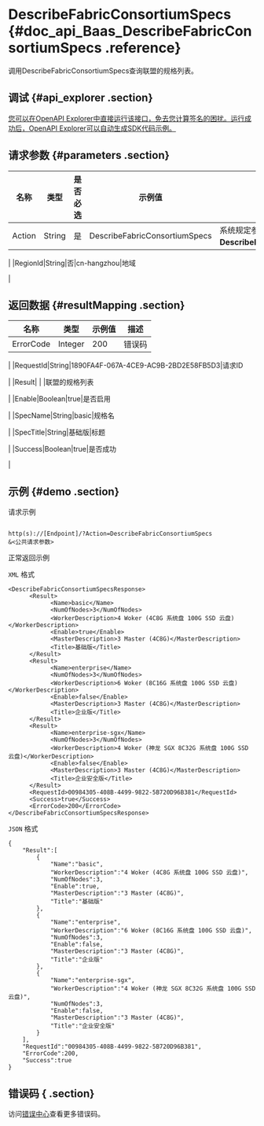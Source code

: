 # DescribeFabricConsortiumSpecs {#doc_api_Baas_DescribeFabricConsortiumSpecs .reference}

调用DescribeFabricConsortiumSpecs查询联盟的规格列表。

## 调试 {#api_explorer .section}

[您可以在OpenAPI Explorer中直接运行该接口，免去您计算签名的困扰。运行成功后，OpenAPI Explorer可以自动生成SDK代码示例。](https://api.aliyun.com/#product=Baas&api=DescribeFabricConsortiumSpecs&type=RPC&version=2018-12-21)

## 请求参数 {#parameters .section}

|名称|类型|是否必选|示例值|描述|
|--|--|----|---|--|
|Action|String|是|DescribeFabricConsortiumSpecs|系统规定参数。取值：**DescribeFabricConsortiumSpecs**。

 |
|RegionId|String|否|cn-hangzhou|地域

 |

## 返回数据 {#resultMapping .section}

|名称|类型|示例值|描述|
|--|--|---|--|
|ErrorCode|Integer|200|错误码

 |
|RequestId|String|1890FA4F-067A-4CE9-AC9B-2BD2E58FB5D3|请求ID

 |
|Result| | |联盟的规格列表

 |
|Enable|Boolean|true|是否启用

 |
|SpecName|String|basic|规格名

 |
|SpecTitle|String|基础版|标题

 |
|Success|Boolean|true|是否成功

 |

## 示例 {#demo .section}

请求示例

``` {#request_demo}

http(s)://[Endpoint]/?Action=DescribeFabricConsortiumSpecs
&<公共请求参数>

```

正常返回示例

`XML` 格式

``` {#xml_return_success_demo}
<DescribeFabricConsortiumSpecsResponse>
	  <Result>
		    <Name>basic</Name>
		    <NumOfNodes>3</NumOfNodes>
		    <WorkerDescription>4 Woker (4C8G 系统盘 100G SSD 云盘)</WorkerDescription>
		    <Enable>true</Enable>
		    <MasterDescription>3 Master (4C8G)</MasterDescription>
		    <Title>基础版</Title>
	  </Result>
	  <Result>
		    <Name>enterprise</Name>
		    <NumOfNodes>3</NumOfNodes>
		    <WorkerDescription>6 Woker (8C16G 系统盘 100G SSD 云盘)</WorkerDescription>
		    <Enable>false</Enable>
		    <MasterDescription>3 Master (4C8G)</MasterDescription>
		    <Title>企业版</Title>
	  </Result>
	  <Result>
		    <Name>enterprise-sgx</Name>
		    <NumOfNodes>3</NumOfNodes>
		    <WorkerDescription>4 Woker (神龙 SGX 8C32G 系统盘 100G SSD 云盘)</WorkerDescription>
		    <Enable>false</Enable>
		    <MasterDescription>3 Master (4C8G)</MasterDescription>
		    <Title>企业安全版</Title>
	  </Result>
	  <RequestId>00984305-408B-4499-9822-5B720D96B381</RequestId>
	  <Success>true</Success>
	  <ErrorCode>200</ErrorCode>
</DescribeFabricConsortiumSpecsResponse>
```

`JSON` 格式

``` {#json_return_success_demo}
{
	"Result":[
		{
			"Name":"basic",
			"WorkerDescription":"4 Woker (4C8G 系统盘 100G SSD 云盘)",
			"NumOfNodes":3,
			"Enable":true,
			"MasterDescription":"3 Master (4C8G)",
			"Title":"基础版"
		},
		{
			"Name":"enterprise",
			"WorkerDescription":"6 Woker (8C16G 系统盘 100G SSD 云盘)",
			"NumOfNodes":3,
			"Enable":false,
			"MasterDescription":"3 Master (4C8G)",
			"Title":"企业版"
		},
		{
			"Name":"enterprise-sgx",
			"WorkerDescription":"4 Woker (神龙 SGX 8C32G 系统盘 100G SSD 云盘)",
			"NumOfNodes":3,
			"Enable":false,
			"MasterDescription":"3 Master (4C8G)",
			"Title":"企业安全版"
		}
	],
	"RequestId":"00984305-408B-4499-9822-5B720D96B381",
	"ErrorCode":200,
	"Success":true
}
```

## 错误码 { .section}

访问[错误中心](https://error-center.aliyun.com/status/product/Baas)查看更多错误码。

